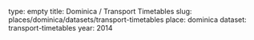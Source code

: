 type: empty
title: Dominica / Transport Timetables
slug: places/dominica/datasets/transport-timetables
place: dominica
dataset: transport-timetables
year: 2014
